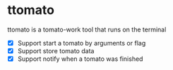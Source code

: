 # ttomato

ttomato is a tomato-work tool that runs on the terminal

- [x] Support start a tomato by arguments or flag  
- [x] Support store tomato data
- [x] Support notify when a tomato was finished 
